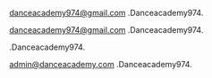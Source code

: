 <!-- FIREBASE KEYS -->
danceacademy974@gmail.com
.Danceacademy974.

<!-- SUPABASE KEYS -->
danceacademy974@gmail.com
.Danceacademy974.

<!-- SUPABASE DATABASE KEY -->
.Danceacademy974.

<!-- ADMIN PANEL KEYS -->
admin@danceacademy.com
.Danceacademy974.